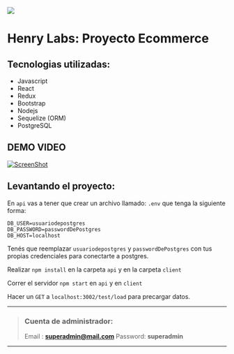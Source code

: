 <p align='left'>
    <img src='https://static.wixstatic.com/media/85087f_0d84cbeaeb824fca8f7ff18d7c9eaafd~mv2.png/v1/fill/w_160,h_30,al_c,q_85,usm_0.66_1.00_0.01/Logo_completo_Color_1PNG.webp' </img>
</p>

# Henry Labs: Proyecto Ecommerce

## Tecnologias utilizadas:

- Javascript
- React
- Redux
- Bootstrap
- Nodejs
- Sequelize (ORM)
- PostgreSQL

## DEMO VIDEO

[![ScreenShot](http://i3.ytimg.com/vi/AGTYSIh4qmk/hqdefault.jpg)](https://youtu.be/AGTYSIh4qmk)

## Levantando el proyecto:

En `api` vas a tener que crear un archivo llamado: `.env` que tenga la siguiente forma:

```
DB_USER=usuariodepostgres
DB_PASSWORD=passwordDePostgres
DB_HOST=localhost
```

Tenés que reemplazar `usuariodepostgres` y `passwordDePostgres` con tus propias credenciales para conectarte a postgres.

Realizar `npm install` en la carpeta `api` y en la carpeta `client`

Correr el servidor `npm start` en `api` y en `client`

Hacer un `GET` a `localhost:3002/test/load` para precargar datos.

---

> ### Cuenta de administrador:
>
> Email : **superadmin@mail.com**
> Password: **superadmin**

---
